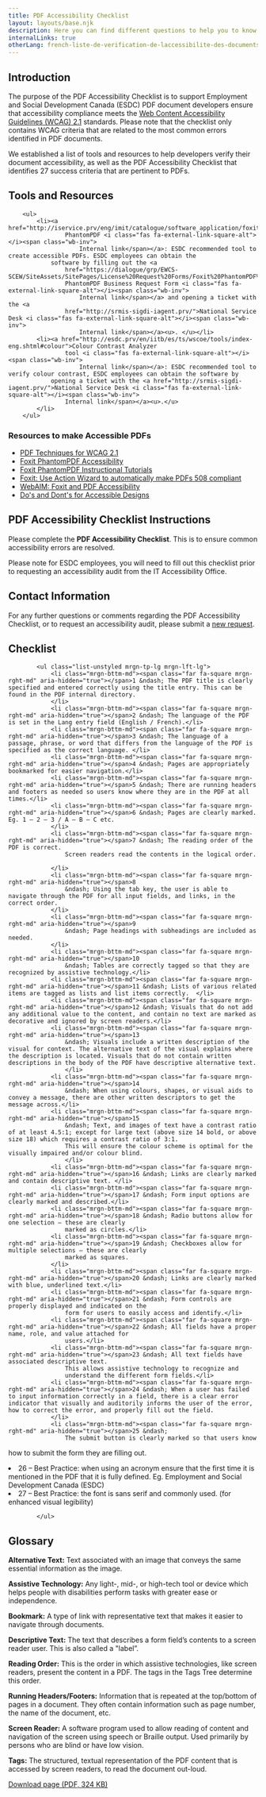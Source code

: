 ```yaml
---
title: PDF Accessibility Checklist
layout: layouts/base.njk
description: Here you can find different questions to help you to know if your pdf document is accessible or not.
internalLinks: true
otherLang: french-liste-de-verification-de-laccessibilite-des-documents-pdf
---
```


## Introduction

The purpose of the PDF Accessibility Checklist is to support Employment and Social Development Canada (ESDC) PDF document developers ensure that accessibility compliance meets the [Web Content Accessibility Guidelines (WCAG) 2.1](http://www.w3.org/WAI/WCAG21/quickref/) standards. Please note that the checklist only contains WCAG criteria that are related to the most common errors identified in PDF documents.

We established a list of tools and resources to help developers verify their document accessibility, as well as the PDF Accessibility Checklist that identifies 27 success criteria that are pertinent to PDFs.

## Tools and Resources

        <ul>
            <li><a href="http://iservice.prv/eng/imit/catalogue/software_application/foxit_phantomPDF_business.shtml">Foxit
                    PhantomPDF <i class="fas fa-external-link-square-alt"></i><span class="wb-inv">
                        Internal link</span></a>: ESDC recommended tool to create accessible PDFs. ESDC employees can obtain the
                software by filling out the <a
                    href="https://dialogue/grp/EWCS-SCEW/SiteAssets/SitePages/License%20Request%20Forms/Foxit%20PhantomPDF%20Business%20Request%20form.docx">Foxit
                    PhantomPDF Business Request Form <i class="fas fa-external-link-square-alt"></i><span class="wb-inv">
                        Internal link</span></a> and opening a ticket with the <a
                    href="http://srmis-sigdi-iagent.prv/">National Service Desk <i class="fas fa-external-link-square-alt"></i><span class="wb-inv">
                        Internal link</span></a><u>. </u></li>
            <li><a href="http://esdc.prv/en/iitb/es/ts/wscoe/tools/index-eng.shtml#colour">Colour Contrast Analyzer
                    tool <i class="fas fa-external-link-square-alt"></i><span class="wb-inv">
                        Internal link</span></a>: ESDC recommended tool to verify colour contrast, ESDC employees can obtain the software by
                opening a ticket with the <a href="http://srmis-sigdi-iagent.prv/">National Service Desk <i class="fas fa-external-link-square-alt"></i><span class="wb-inv">
                    Internal link</span></a><u>.</u>
            </li>
        </ul>

### Resources to make Accessible PDFs

- [PDF Techniques for WCAG 2.1](http://www.w3.org/WAI/WCAG21/Techniques/#pdf)
- [Foxit PhantomPDF Accessibility](https://www.foxitsoftware.com/solution/accessibility/)
- [Foxit PhantomPDF Instructional Tutorials](https://www.foxitsoftware.com/support/tutorial/?from=foxit%20phantompdf_business&utm_source=client-app)
- [Foxit: Use Action Wizard to automatically make PDFs 508 compliant](https://www.foxitsoftware.com/blog/use-action-wizard-to-automatically-make-pdfs-508-compliant/)
- [WebAIM: Foxit and PDF Accessibility](https://webaim.org/techniques/foxit/)
- [Do's and Dont's for Accessible Designs](../en/index.html)

## PDF Accessibility Checklist Instructions

Please complete the **PDF Accessibility Checklist**. This is to ensure common accessibility errors are resolved.

Please note for ESDC employees, you will need to fill out this checklist prior to requesting an accessibility audit from the IT Accessibility Office.

## Contact Information

For any further questions or comments regarding the PDF Accessibility Checklist, or to request an accessibility audit, please submit a [new request](https://a11yrmt.ca/newrequest-en.php).

## Checklist

            <ul class="list-unstyled mrgn-tp-lg mrgn-lft-lg">
                <li class="mrgn-bttm-md"><span class="far fa-square mrgn-rght-md" aria-hidden="true"></span>1 &ndash; The PDF title is clearly specified and entered correctly using the title entry. This can be found in the PDF internal directory.
                </li>
                <li class="mrgn-bttm-md"><span class="far fa-square mrgn-rght-md" aria-hidden="true"></span>2 &ndash; The language of the PDF is set in the Lang entry field (English / French).</li>
                <li class="mrgn-bttm-md"><span class="far fa-square mrgn-rght-md" aria-hidden="true"></span>3 &ndash; The language of a passage, phrase, or word that differs from the language of the PDF is specified as the correct language. </li>
                <li class="mrgn-bttm-md"><span class="far fa-square mrgn-rght-md" aria-hidden="true"></span>4 &ndash; Pages are appropriately bookmarked for easier navigation.</li>
                <li class="mrgn-bttm-md"><span class="far fa-square mrgn-rght-md" aria-hidden="true"></span>5 &ndash; There are running headers and footers as needed so users know where they are in the PDF at all times.</li>
                <li class="mrgn-bttm-md"><span class="far fa-square mrgn-rght-md" aria-hidden="true"></span>6 &ndash; Pages are clearly marked. Eg. 1 – 2 – 3 / A – B – C etc.
                </li>
                <li class="mrgn-bttm-md"><span class="far fa-square mrgn-rght-md" aria-hidden="true"></span>7 &ndash; The reading order of the PDF is correct.
                    Screen readers read the contents in the logical order.

                </li>
                <li class="mrgn-bttm-md"><span class="far fa-square mrgn-rght-md" aria-hidden="true"></span>8
                    &ndash; Using the tab key, the user is able to navigate through the PDF for all input fields, and links, in the correct order.
                </li>
                <li class="mrgn-bttm-md"><span class="far fa-square mrgn-rght-md" aria-hidden="true"></span>9
                    &ndash; Page headings with subheadings are included as needed.
                </li>
                <li class="mrgn-bttm-md"><span class="far fa-square mrgn-rght-md" aria-hidden="true"></span>10
                    &ndash; Tables are correctly tagged so that they are recognized by assistive technology.</li>
                <li class="mrgn-bttm-md"><span class="far fa-square mrgn-rght-md" aria-hidden="true"></span>11 &ndash; Lists of various related items are tagged as lists and list items correctly.  </li>
                <li class="mrgn-bttm-md"><span class="far fa-square mrgn-rght-md" aria-hidden="true"></span>12 &ndash; Visuals that do not add any additional value to the content, and contain no text are marked as decorative and ignored by screen readers.</li>
                <li class="mrgn-bttm-md"><span class="far fa-square mrgn-rght-md" aria-hidden="true"></span>13
                    &ndash; Visuals include a written description of the visual for context. The alternative text of the visual explains where the description is located. Visuals that do not contain written descriptions in the body of the PDF have descriptive alternative text.
                    </li>
                <li class="mrgn-bttm-md"><span class="far fa-square mrgn-rght-md" aria-hidden="true"></span>14
                    &ndash; When using colours, shapes, or visual aids to convey a message, there are other written descriptors to get the message across.</li>
                <li class="mrgn-bttm-md"><span class="far fa-square mrgn-rght-md" aria-hidden="true"></span>15
                    &ndash; Text, and images of text have a contrast ratio of at least 4.5:1; except for large text (above size 14 bold, or above size 18) which requires a contrast ratio of 3:1.
                    This will ensure the colour scheme is optimal for the visually impaired and/or colour blind.
                    </li>
                <li class="mrgn-bttm-md"><span class="far fa-square mrgn-rght-md" aria-hidden="true"></span>16 &ndash; Links are clearly marked and contain descriptive text. </li>
                <li class="mrgn-bttm-md"><span class="far fa-square mrgn-rght-md" aria-hidden="true"></span>17 &ndash; Form input options are clearly marked and described.</li>
                <li class="mrgn-bttm-md"><span class="far fa-square mrgn-rght-md" aria-hidden="true"></span>18 &ndash; Radio buttons allow for one selection – these are clearly
                    marked as circles.</li>
                <li class="mrgn-bttm-md"><span class="far fa-square mrgn-rght-md" aria-hidden="true"></span>19 &ndash; Checkboxes allow for multiple selections – these are clearly
                    marked as squares.
                </li>
                <li class="mrgn-bttm-md"><span class="far fa-square mrgn-rght-md" aria-hidden="true"></span>20 &ndash; Links are clearly marked with blue, underlined text.</li>
                <li class="mrgn-bttm-md"><span class="far fa-square mrgn-rght-md" aria-hidden="true"></span>21 &ndash; Form controls are properly displayed and indicated on the
                    form for users to easily access and identify.</li>
                <li class="mrgn-bttm-md"><span class="far fa-square mrgn-rght-md" aria-hidden="true"></span>22 &ndash; All fields have a proper name, role, and value attached for
                    users.</li>
                <li class="mrgn-bttm-md"><span class="far fa-square mrgn-rght-md" aria-hidden="true"></span>23 &ndash; All text fields have associated descriptive text.
                    This allows assistive technology to recognize and
                    understand the different form fields.</li>
                <li class="mrgn-bttm-md"><span class="far fa-square mrgn-rght-md" aria-hidden="true"></span>24 &ndash; When a user has failed to input information correctly in a field, there is a clear error indicator that visually and auditorily informs the user of the error, how to correct the error, and properly fill out the field.
                </li>
                <li class="mrgn-bttm-md"><span class="far fa-square mrgn-rght-md" aria-hidden="true"></span>25 &ndash;
                    The submit button is clearly marked so that users know

how to submit the form they are filling out.</li>
<li class="mrgn-bttm-md"><span class="far fa-square mrgn-rght-md" aria-hidden="true"></span>26 &ndash; Best Practice: when using an acronym ensure that the first
time it is mentioned in the PDF that it is fully defined.
Eg. Employment and Social Development Canada (ESDC)
</li>
<li class="mrgn-bttm-md"><span class="far fa-square mrgn-rght-md" aria-hidden="true"></span>27 &ndash; Best Practice: the font is sans serif and commonly used.
(for enhanced visual legibility)

            </ul>

## Glossary

**Alternative Text:** Text associated with an image that conveys the same essential information as the image.

**Assistive Technology:** Any light-, mid-, or high-tech tool or device which helps people with disabilities perform tasks with greater ease or independence.

**Bookmark:** A type of link with representative text that makes it easier to navigate through documents.

**Descriptive Text:** The text that describes a form field’s contents to a screen reader user. This is also called a "label”.

**Reading Order:** This is the order in which assistive technologies, like screen readers, present the content in a PDF. The tags in the Tags Tree determine this order.

**Running Headers/Footers:** Information that is repeated at the top/bottom of pages in a document. They often contain information such as page number, the name of the document, etc.

**Screen Reader:** A software program used to allow reading of content and navigation of the screen using speech or Braille output. Used primarily by persons who are blind or have low vision.

**Tags:** The structured, textual representation of the PDF content that is accessed by screen readers, to read the document out-loud.

<p><a class="btn btn-primary" href="../../../docs/PDF_Accessibility_Checklist.pdf" role="button">Download page (PDF, 324 KB)</a></p>
